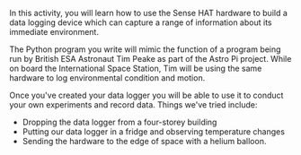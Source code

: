 In this activity, you will learn how to use the Sense HAT hardware to build a data logging device which can capture a range of information about its immediate environment.

The Python program you write will mimic the function of a program being run by British ESA Astronaut Tim Peake as part of the Astro Pi project. While on board the International Space Station, Tim will be using the same hardware to log environmental condition and motion.

Once you've created your data logger you will be able to use it to conduct your own experiments and record data. Things we've tried include:

- Dropping the data logger from a four-storey building
- Putting our data logger in a fridge and observing temperature changes
- Sending the hardware to the edge of space with a helium balloon.

